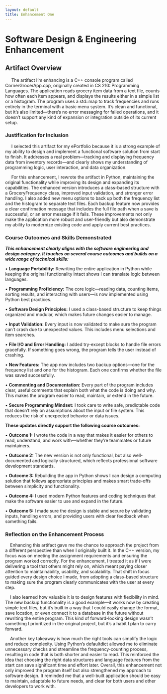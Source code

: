 ```yaml
---
layout: default
title: Enhancement One
---
```


<!-- Enhancement 1 Narrative — Software Design & Engineering -->
# Software Design &amp; Engineering Enhancement

## Artifact Overview

&nbsp;&nbsp;&nbsp;&nbsp; The artifact I’m enhancing is a C++ console program called CornerGrocerApp.cpp, originally created in CS 210: Programming Languages. The application reads grocery item data from a text file, counts how often each item appears, and displays the results either in a simple list or a histogram. The program uses a std::map to track frequencies and runs entirely in the terminal with a basic menu system. It’s clean and functional, but it’s also limited—there’s no error messaging for failed operations, and it doesn’t support any kind of expansion or integration outside of its current setup.

### Justification for Inclusion

&nbsp;&nbsp;&nbsp;&nbsp; I selected this artifact for my ePortfolio because it is a strong example of my ability to design and implement a functional software solution from start to finish. It addresses a real problem—tracking and displaying frequency data from inventory records—and clearly shows my understanding of programming logic, user interaction, and data organization.

&nbsp;&nbsp;&nbsp;&nbsp; For this enhancement, I rewrote the artifact in Python, maintaining the original functionality while improving its design and expanding its capabilities. The enhanced version introduces a class-based structure with a GroceryFrequency class, improved input validation, and stronger error handling. I also added new menu options to back up both the frequency list and the histogram to separate text files. Each backup feature now provides a clear confirmation message that includes the full file path when a save is successful, or an error message if it fails. These improvements not only make the application more robust and user-friendly but also demonstrate my ability to modernize existing code and apply current best practices.

### Course Outcomes and Skills Demonstrated

**_This enhancement clearly aligns with the software engineering and design category. It touches on several course outcomes and builds on a wide range of technical skills:_**

•	**Language Portability:** Rewriting the entire application in Python while keeping the original functionality intact shows I can translate logic between languages.

•	**Programming Proficiency:** The core logic—reading data, counting items, sorting results, and interacting with users—is now implemented using Python best practices.

•	**Software Design Principles:** I used a class-based structure to keep things organized and modular, which makes future changes easier to manage.

•	**Input Validation:** Every input is now validated to make sure the program can’t crash due to unexpected values. This includes menu selections and item searches.

•	**File I/O and Error Handling:** I added try-except blocks to handle file errors gracefully. If something goes wrong, the program tells the user instead of crashing.

•	**New Features:** The app now includes two backup options—one for the frequency list and one for the histogram. Each one confirms whether the file was saved successfully.

•	**Commenting and Documentation:** Every part of the program includes clear, useful comments that explain both what the code is doing and why. This makes the program easier to read, maintain, or extend in the future.

•	**Secure Programming Mindset:** I took care to write safe, predictable code that doesn’t rely on assumptions about the input or file system. This reduces the risk of unexpected behavior or data issues.

**These updates directly support the following course outcomes:**

•	**Outcome 1:** I wrote the code in a way that makes it easier for others to read, understand, and work with—whether they’re teammates or future maintainers.

•	**Outcome 2:** The new version is not only functional, but also well-documented and logically structured, which reflects professional software development standards.

•	**Outcome 3:** Rebuilding the app in Python shows I can design a computing solution that follows appropriate principles and makes smart trade-offs between simplicity and functionality.

•	**Outcome 4:** I used modern Python features and coding techniques that make the software easier to use and expand in the future.

•	**Outcome 5:** I made sure the design is stable and secure by validating inputs, handling errors, and providing users with clear feedback when something fails.

### Reflection on the Enhancement Process

&nbsp;&nbsp;&nbsp;&nbsp;Enhancing this artifact gave me the chance to approach the project from a different perspective than when I originally built it. In the C++ version, my focus was on meeting the assignment requirements and ensuring the program worked correctly. For the enhancement, I treated it as if I were delivering a tool that others might rely on, which meant paying closer attention to maintainability, usability, and scalability. That shift in focus guided every design choice I made, from adopting a class-based structure to making sure the program clearly communicates with the user at every step.

&nbsp;&nbsp;&nbsp;&nbsp;I also learned how valuable it is to design features with flexibility in mind. The new backup functionality is a good example—it works now by creating simple text files, but it’s built in a way that I could easily change the format, save location, or even connect it to a database in the future without rewriting the entire program. This kind of forward-looking design wasn’t something I prioritized in the original project, but it’s a habit I plan to carry forward.

&nbsp;&nbsp;&nbsp;&nbsp;Another key takeaway is how much the right tools can simplify the logic and reduce complexity. Using Python’s defaultdict allowed me to eliminate unnecessary checks and streamline the frequency-counting process, resulting in code that is both shorter and easier to read. This reinforced the idea that choosing the right data structures and language features from the start can save significant time and effort later. Overall, this enhancement not only improved the program itself but also strengthened my approach to software design. It reminded me that a well-built application should be easy to maintain, adaptable to future needs, and clear for both users and other developers to work with.
